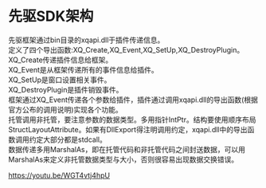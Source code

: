 # 先驱SDK架构

先驱框架通过bin目录的xqapi.dll于插件传递信息。  
定义了四个导出函数:XQ_Create,XQ_Event,XQ_SetUp,XQ_DestroyPlugin。   
XQ_Create传递插件信息给框架。    
XQ_Event是从框架传递所有的事件信息给插件。   
XQ_SetUp是窗口设置相关事件。  
XQ_DestroyPlugin是插件销毁事件。    
框架通过XQ_Event传递各个参数给插件，插件通过调用xqapi.dll的导出函数(根据官方公布的调用说明)实现各个功能。   
托管调用非托管，要注意参数的数据类型。多用指针IntPtr。结构要使用顺序布局StructLayoutAttribute。如果有DllExport得注明调用约定，xqapi.dll中的导出函数调用约定大部分都是stdcall。      
数据传递多用MarshalAs，即在托管代码和非托管代码之间封送数据，可以用MarshalAs来定义非托管数据类型与大小，否则很容易出现数据交换错误。  

https://youtu.be/WGT4vtj4hpU   
